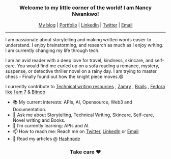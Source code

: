  <h3 align="center"> Welcome to my little corner of the world! I am Nancy Nwankwo! </h3>
 

<p align="center">
    <a href="https://nancywrites.hashnode.dev">My blog</a> |
    <a href="https://nancywrites.hashnode.dev/portfolio">Portfolio</a> |
    <a href="https://www.linkedin.com/in/nancy-nwankwo">LinkedIn</a> |
    <a href="https://twitter.com/iwriteng">Twitter</a> |
    <a href="mailto:nancydesire5@gmail.com">Email</a>
</p>

***

I am passionate about storytelling and making written words easier to understand. 
I enjoy brainstorming, and research as much as I enjoy writing. I am currently changing my life through tech.

I am an avid reader with a deep love for travel, kindness, skincare, and self-care. You would find me curled up on a sofa reading a romance, mystery, suspense, or detective thriller novel on a rainy day. I am trying to master chess - Finally found out how the knight piece moves.😄

I currently contribute to [Technical writing resources](https://github.com/CynthiaPeter/Technical-Writing-Resources) , [Zamry](https://github.com/bitnob/zamry-documentation) , [Brails](https://github.com/bitnob/brails-documentation) , [Fedora like I am 7](https://nancywrites.hashnode.dev/fedora-like-i-am-7-simplifying-fedora-for-all-ages) & [Bitnob](https://github.com/bitnob/nobblet-documentation)

 - 📚 My current interests: APIs, AI, Opensource, Web3 and Documentation.
 - 💬 Ask me about Storytelling, Technical Writing, Skincare, Self-care, Novel writing and Books.
 - 🌱 I’m currently learning: APIs and AI.
 - 📫 How to reach me: Reach me on [Twitter](https://twitter.com/iwriteng),   [LinkedIn](www.linkedin.com/in/nancy-nwankwo)   or  [Email](mailto:nancydesire5@gmail.com)
 - 📑 Read my articles @ [Hashnode](https://nancywrites.hashnode.dev/)
 

<h3 align="center"> Take care ❤️ </h3>
   

<!--
**warriorbadass/warriorbadass** is a ✨ _special_ ✨ repository because its `README.md` (this file) appears on your GitHub profile.

Here are some ideas to get you started:

- 🔭 I’m currently working on ...
- 🌱 I’m currently learning ...
- 👯 I’m looking to collaborate on ...
- 🤔 I’m looking for help with ...
- 💬 Ask me about ...Storytelling, Technical Writing, Skincare, Self-care, Novel writing and Books 
- 📫 How to reach me: ... Reach me on Twitter or Email
- 😄 Pronouns: ... She/her
- ⚡ Fun fact: ... I speak English, Igbo, Spanish, and French. I plan to speak 13 languages fluently by 35
-->
